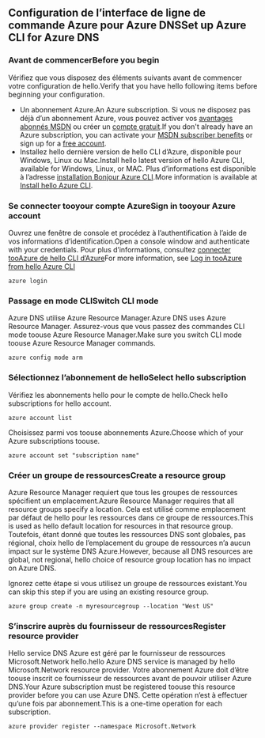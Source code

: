 ## <a name="set-up-azure-cli-for-azure-dns"></a><span data-ttu-id="644b2-101">Configuration de l’interface de ligne de commande Azure pour Azure DNS</span><span class="sxs-lookup"><span data-stu-id="644b2-101">Set up Azure CLI for Azure DNS</span></span>

### <a name="before-you-begin"></a><span data-ttu-id="644b2-102">Avant de commencer</span><span class="sxs-lookup"><span data-stu-id="644b2-102">Before you begin</span></span>

<span data-ttu-id="644b2-103">Vérifiez que vous disposez des éléments suivants avant de commencer votre configuration de hello.</span><span class="sxs-lookup"><span data-stu-id="644b2-103">Verify that you have hello following items before beginning your configuration.</span></span>

* <span data-ttu-id="644b2-104">Un abonnement Azure.</span><span class="sxs-lookup"><span data-stu-id="644b2-104">An Azure subscription.</span></span> <span data-ttu-id="644b2-105">Si vous ne disposez pas déjà d’un abonnement Azure, vous pouvez activer vos [avantages abonnés MSDN](https://azure.microsoft.com/pricing/member-offers/msdn-benefits-details/) ou créer un [compte gratuit](https://azure.microsoft.com/pricing/free-trial/).</span><span class="sxs-lookup"><span data-stu-id="644b2-105">If you don't already have an Azure subscription, you can activate your [MSDN subscriber benefits](https://azure.microsoft.com/pricing/member-offers/msdn-benefits-details/) or sign up for a [free account](https://azure.microsoft.com/pricing/free-trial/).</span></span>
* <span data-ttu-id="644b2-106">Installez hello dernière version de hello CLI d’Azure, disponible pour Windows, Linux ou Mac.</span><span class="sxs-lookup"><span data-stu-id="644b2-106">Install hello latest version of hello Azure CLI, available for Windows, Linux, or MAC.</span></span> <span data-ttu-id="644b2-107">Plus d’informations est disponible à l’adresse [installation Bonjour Azure CLI](../articles/cli-install-nodejs.md).</span><span class="sxs-lookup"><span data-stu-id="644b2-107">More information is available at [Install hello Azure CLI](../articles/cli-install-nodejs.md).</span></span>

### <a name="sign-in-tooyour-azure-account"></a><span data-ttu-id="644b2-108">Se connecter tooyour compte Azure</span><span class="sxs-lookup"><span data-stu-id="644b2-108">Sign in tooyour Azure account</span></span>

<span data-ttu-id="644b2-109">Ouvrez une fenêtre de console et procédez à l’authentification à l’aide de vos informations d’identification.</span><span class="sxs-lookup"><span data-stu-id="644b2-109">Open a console window and authenticate with your credentials.</span></span> <span data-ttu-id="644b2-110">Pour plus d’informations, consultez [connecter tooAzure de hello CLI d’Azure](../articles/xplat-cli-connect.md)</span><span class="sxs-lookup"><span data-stu-id="644b2-110">For more information, see [Log in tooAzure from hello Azure CLI](../articles/xplat-cli-connect.md)</span></span>

```azurecli
azure login
```

### <a name="switch-cli-mode"></a><span data-ttu-id="644b2-111">Passage en mode CLI</span><span class="sxs-lookup"><span data-stu-id="644b2-111">Switch CLI mode</span></span>

<span data-ttu-id="644b2-112">Azure DNS utilise Azure Resource Manager.</span><span class="sxs-lookup"><span data-stu-id="644b2-112">Azure DNS uses Azure Resource Manager.</span></span> <span data-ttu-id="644b2-113">Assurez-vous que vous passez des commandes CLI mode toouse Azure Resource Manager.</span><span class="sxs-lookup"><span data-stu-id="644b2-113">Make sure you switch CLI mode toouse Azure Resource Manager commands.</span></span>

```azurecli
azure config mode arm
```

### <a name="select-hello-subscription"></a><span data-ttu-id="644b2-114">Sélectionnez l’abonnement de hello</span><span class="sxs-lookup"><span data-stu-id="644b2-114">Select hello subscription</span></span>

<span data-ttu-id="644b2-115">Vérifiez les abonnements hello pour le compte de hello.</span><span class="sxs-lookup"><span data-stu-id="644b2-115">Check hello subscriptions for hello account.</span></span>

```azurecli
azure account list
```

<span data-ttu-id="644b2-116">Choisissez parmi vos toouse abonnements Azure.</span><span class="sxs-lookup"><span data-stu-id="644b2-116">Choose which of your Azure subscriptions toouse.</span></span>

```azurecli
azure account set "subscription name"
```

### <a name="create-a-resource-group"></a><span data-ttu-id="644b2-117">Créer un groupe de ressources</span><span class="sxs-lookup"><span data-stu-id="644b2-117">Create a resource group</span></span>

<span data-ttu-id="644b2-118">Azure Resource Manager requiert que tous les groupes de ressources spécifient un emplacement.</span><span class="sxs-lookup"><span data-stu-id="644b2-118">Azure Resource Manager requires that all resource groups specify a location.</span></span> <span data-ttu-id="644b2-119">Cela est utilisé comme emplacement par défaut de hello pour les ressources dans ce groupe de ressources.</span><span class="sxs-lookup"><span data-stu-id="644b2-119">This is used as hello default location for resources in that resource group.</span></span> <span data-ttu-id="644b2-120">Toutefois, étant donné que toutes les ressources DNS sont globales, pas régional, choix hello de l’emplacement du groupe de ressources n’a aucun impact sur le système DNS Azure.</span><span class="sxs-lookup"><span data-stu-id="644b2-120">However, because all DNS resources are global, not regional, hello choice of resource group location has no impact on Azure DNS.</span></span>

<span data-ttu-id="644b2-121">Ignorez cette étape si vous utilisez un groupe de ressources existant.</span><span class="sxs-lookup"><span data-stu-id="644b2-121">You can skip this step if you are using an existing resource group.</span></span>

```azurecli
azure group create -n myresourcegroup --location "West US"
```

### <a name="register-resource-provider"></a><span data-ttu-id="644b2-122">S’inscrire auprès du fournisseur de ressources</span><span class="sxs-lookup"><span data-stu-id="644b2-122">Register resource provider</span></span>

<span data-ttu-id="644b2-123">Hello service DNS Azure est géré par le fournisseur de ressources Microsoft.Network hello.</span><span class="sxs-lookup"><span data-stu-id="644b2-123">hello Azure DNS service is managed by hello Microsoft.Network resource provider.</span></span> <span data-ttu-id="644b2-124">Votre abonnement Azure doit d’être toouse inscrit ce fournisseur de ressources avant de pouvoir utiliser Azure DNS.</span><span class="sxs-lookup"><span data-stu-id="644b2-124">Your Azure subscription must be registered toouse this resource provider before you can use Azure DNS.</span></span> <span data-ttu-id="644b2-125">Cette opération n’est à effectuer qu’une fois par abonnement.</span><span class="sxs-lookup"><span data-stu-id="644b2-125">This is a one-time operation for each subscription.</span></span>

```azurecli
azure provider register --namespace Microsoft.Network
```

